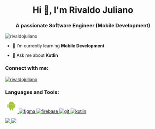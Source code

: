 <h1 align="center">Hi 👋, I'm Rivaldo Juliano</h1>
<h3 align="center">A passionate Software Engineer (Mobile Development)</h3>

<p align="left"> <img src="https://komarev.com/ghpvc/?username=rivaldojuliano&label=Profile%20views&color=0e75b6&style=flat" alt="rivaldojuliano" /> </p>

- 🌱 I’m currently learning **Mobile Development**

- 💬 Ask me about **Kotlin**

<h3 align="left">Connect with me:</h3>
<p align="left">
<a href="https://instagram.com/rivaldojuliano" target="blank"><img align="center" src="https://raw.githubusercontent.com/rahuldkjain/github-profile-readme-generator/master/src/images/icons/Social/instagram.svg" alt="rivaldojuliano" height="30" width="40" /></a>
</p>

<h3 align="left">Languages and Tools:</h3>
<p align="left"> <a href="https://developer.android.com" target="_blank" rel="noreferrer"> <img src="https://raw.githubusercontent.com/devicons/devicon/master/icons/android/android-original-wordmark.svg" alt="android" width="40" height="40"/> </a> <a href="https://www.figma.com/" target="_blank" rel="noreferrer"> <img src="https://www.vectorlogo.zone/logos/figma/figma-icon.svg" alt="figma" width="40" height="40"/> </a> <a href="https://firebase.google.com/" target="_blank" rel="noreferrer"> <img src="https://www.vectorlogo.zone/logos/firebase/firebase-icon.svg" alt="firebase" width="40" height="40"/> </a> <a href="https://git-scm.com/" target="_blank" rel="noreferrer"> <img src="https://www.vectorlogo.zone/logos/git-scm/git-scm-icon.svg" alt="git" width="40" height="40"/> </a> <a href="https://kotlinlang.org" target="_blank" rel="noreferrer"> <img src="https://www.vectorlogo.zone/logos/kotlinlang/kotlinlang-icon.svg" alt="kotlin" width="40" height="40"/> </a> </p>

<p align="left">
<a href="https://github.com/rivaldojuliano">
  <img height="180em" src="https://github-readme-stats-eight-theta.vercel.app/api?username=rivaldojuliano&show_icons=true&theme=algolia&include_all_commits=true&count_private=true"/>
  <img height="180em" src="https://github-readme-stats-eight-theta.vercel.app/api/top-langs/?username=rivaldojuliano&layout=compact&langs_count=8&theme=algolia"/>
</a>
</p>
